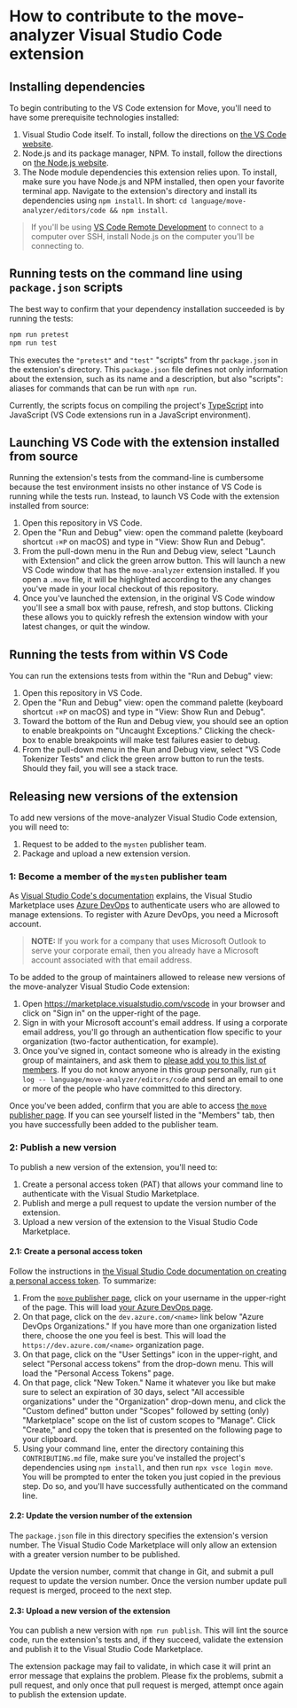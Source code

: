 # How to contribute to the move-analyzer Visual Studio Code extension

## Installing dependencies

To begin contributing to the VS Code extension for Move, you'll need to have some prerequisite technologies installed:

1. Visual Studio Code itself. To install, follow the directions on [the VS Code website](https://code.visualstudio.com).
2. Node.js and its package manager, NPM. To install, follow the directions on [the Node.js website](https://nodejs.org/en/).
3. The Node module dependencies this extension relies upon. To install, make sure you have Node.js and NPM installed, then open your favorite terminal app. Navigate to the extension's directory and install its dependencies using `npm install`. In short: `cd language/move-analyzer/editors/code && npm install`.

> If you'll be using [VS Code Remote Development](https://code.visualstudio.com/docs/remote/remote-overview) to connect to a computer over SSH, install Node.js on the computer you'll be connecting to.

## Running tests on the command line using `package.json` scripts

The best way to confirm that your dependency installation succeeded is by running the tests:

```sh
npm run pretest
npm run test
```

This executes the `"pretest"` and `"test"` "scripts" from thr `package.json` in the extension's directory. This `package.json` file defines not only information about the extension, such as its name and a description, but also "scripts": aliases for commands that can be run with `npm run`.

Currently, the scripts focus on compiling the project's [TypeScript](https://www.typescriptlang.org) into JavaScript (VS Code extensions run in a JavaScript environment).

## Launching VS Code with the extension installed from source

Running the extension's tests from the command-line is cumbersome because the test environment insists no other instance of VS Code is running while the tests run. Instead, to launch VS Code with the extension installed from source:

1. Open this repository in VS Code.
2. Open the "Run and Debug" view: open the command palette (keyboard shortcut `⇧⌘P` on macOS) and type in "View: Show Run and Debug".
3. From the pull-down menu in the Run and Debug view, select "Launch with Extension" and click the green arrow button. This will launch a new VS Code window that has the `move-analyzer` extension installed. If you open a `.move` file, it will be highlighted according to the any changes you've made in your local checkout of this repository.
4. Once you've launched the extension, in the original VS Code window you'll see a small box with pause, refresh, and stop buttons. Clicking these allows you to quickly refresh the extension window with your latest changes, or quit the window.

## Running the tests from within VS Code

You can run the extensions tests from within the "Run and Debug" view:

1. Open this repository in VS Code.
2. Open the "Run and Debug" view: open the command palette (keyboard shortcut `⇧⌘P` on macOS) and type in "View: Show Run and Debug".
3. Toward the bottom of the Run and Debug view, you should see an option to enable breakpoints on "Uncaught Exceptions." Clicking the check-box to enable breakpoints will make test failures easier to debug.
4. From the pull-down menu in the Run and Debug view, select "VS Code Tokenizer Tests" and click the green arrow button to run the tests. Should they fail, you will see a stack trace.

## Releasing new versions of the extension

To add new versions of the move-analyzer Visual Studio Code extension, you will need to:

1. Request to be added to the `mysten` publisher team.
2. Package and upload a new extension version.

### 1: Become a member of the `mysten` publisher team

As [Visual Studio Code's documentation](https://code.visualstudio.com/api/working-with-extensions/publishing-extension) explains, the Visual Studio Marketplace  uses [Azure DevOps](https://azure.microsoft.com/services/devops/) to authenticate users who are allowed to manage extensions. To register with Azure DevOps, you need a Microsoft account.

> **NOTE:** If you work for a company that uses Microsoft Outlook to serve your corporate email, then you already have a Microsoft account associated with that email address.

To be added to the group of maintainers allowed to release new versions of the move-analyzer Visual Studio Code extension:

1. Open https://marketplace.visualstudio.com/vscode in your browser and click on "Sign in" on the upper-right of the page.
2. Sign in with your Microsoft account's email address. If using a corporate email address, you'll go through an authentication flow specific to your organization (two-factor authentication, for example).
3. Once you've signed in, contact someone who is already in the existing group of maintainers, and ask them to [please add you to this list of members](https://marketplace.visualstudio.com/manage/publishers/move). If you do not know anyone in this group personally, run `git log -- language/move-analyzer/editors/code` and send an email to one or more of the people who have committed to this directory.

Once you've been added, confirm that you are able to access [the `move` publisher page](https://marketplace.visualstudio.com/manage/publishers/move). If you can see yourself listed in the "Members" tab, then you have successfully been added to the publisher team.

### 2: Publish a new version

To publish a new version of the extension, you'll need to:

1. Create a personal access token (PAT) that allows your command line to authenticate with the Visual Studio Marketplace.
2. Publish and merge a pull request to update the version number of the extension.
3. Upload a new version of the extension to the Visual Studio Code Marketplace.

#### 2.1: Create a personal access token

Follow the instructions in [the Visual Studio Code documentation on creating a personal access token](https://code.visualstudio.com/api/working-with-extensions/publishing-extension#get-a-personal-access-token). To summarize:

1. From the [`move` publisher page](https://marketplace.visualstudio.com/manage/publishers/mysten), click on your username in the upper-right of the page. This will load [your Azure DevOps page](https://aex.dev.azure.com/me).
2. On that page, click on the `dev.azure.com/<name>` link below "Azure DevOps Organizations." If you have more than one organization listed there, choose the one you feel is best. This will load the `https://dev.azure.com/<name>` organization page.
3. On that page, click on the "User Settings" icon in the upper-right, and select "Personal access tokens" from the drop-down menu. This will load the "Personal Access Tokens" page.
4. On that page, click "New Token." Name it whatever you like but make sure to select an expiration of 30 days, select "All accessible organizations" under the "Organization" drop-down menu, and click the "Custom defined" button under "Scopes" followed by setting (only) "Marketplace" scope on the list of custom scopes to "Manage". Click "Create," and copy the token that is presented on the following page to your clipboard.
5. Using your command line, enter the directory containing this `CONTRIBUTING.md` file, make sure you've installed the project's dependencies using `npm install`, and then run `npx vsce login move`. You will be prompted to enter the token you just copied in the previous step. Do so, and you'll have successfully authenticated on the command line.

#### 2.2: Update the version number of the extension

The `package.json` file in this directory specifies the extension's version number. The Visual Studio Code Marketplace will only allow an extension with a greater version number to be published.

Update the version number, commit that change in Git, and submit a pull request to update the version number. Once the version number update pull request is merged, proceed to the next step.

#### 2.3: Upload a new version of the extension

You can publish a new version with `npm run publish`. This will lint the source code, run the extension's tests and, if they succeed, validate the extension and publish it to the Visual Studio Code Marketplace.

The extension package may fail to validate, in which case it will print an error message that explains the problem. Please fix the problems, submit a pull request, and only once that pull request is merged, attempt once again to publish the extension update.
